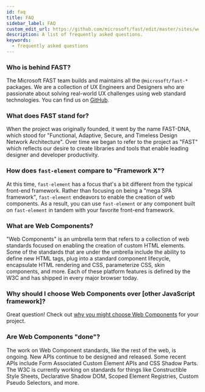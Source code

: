 ```yaml
---
id: faq
title: FAQ
sidebar_label: FAQ
custom_edit_url: https://github.com/microsoft/fast/edit/master/sites/website/src/docs/resources/faq.md
description: A list of frequently asked questions.
keywords:
  - frequently asked questions
---
```


### Who is behind FAST?

The Microsoft FAST team builds and maintains all the `@microsoft/fast-*` packages. We are a collection of UX Engineers and Designers who are passionate about solving real-world UX challenges using web standard technologies. You can find us on [GitHub](https://github.com/microsoft/fast).

### What does FAST stand for?

When the project was originally founded, it went by the name FAST-DNA, which stood for "Functional, Adaptive, Secure, and Timeless Design Network Architecture". Over time we began to refer to the project as "FAST" which reflects our desire to create libraries and tools that enable leading designer and developer productivity.

### How does `fast-element` compare to "Framework X"?

At this time, `fast-element` has a focus that's a bit different from the typical front-end framework. Rather than focusing on being a "mega SPA framework", `fast-element` endeavors to enable the creation of web components. As a result, you can use `fast-element` or any component built on `fast-element` in tandem with your favorite front-end framework.

### What are Web Components?

"Web Components" is an umbrella term that refers to a collection of web standards focused on enabling the creation of custom HTML elements. Some of the standards that are under the umbrella include the ability to define new HTML tags, plug into a standard component lifecycle, encapsulate HTML rendering and CSS, parameterize CSS, skin components, and more. Each of these platform features is defined by the W3C and has shipped in every major browser today.

### Why should I choose Web Components over [other JavaScript framework]?
Great question! Check out [why you might choose Web Components](./why-web-components.md) for your project.

### Are Web Components "done"?

The work on Web Component standards, like the rest of the web, is ongoing. New APIs continue to be designed and released. Some recent APIs include Form Associated Custom Element APIs and CSS Shadow Parts. The W3C is currently working on standards for things like Constructible Style Sheets, Declarative Shadow DOM, Scoped Element Registries, Custom Pseudo Selectors, and more.
